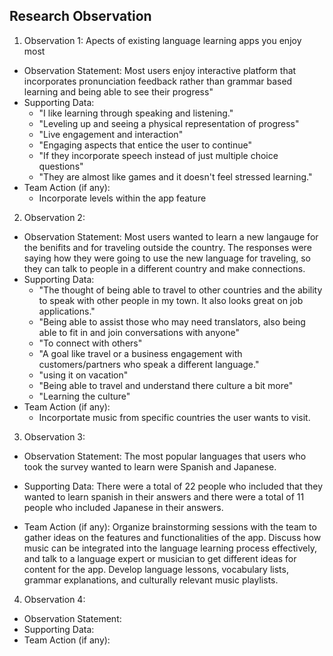 ## Research Observation
1. Observation 1: Apects of existing language learning apps you enjoy most
* Observation Statement: Most users enjoy interactive platform that incorporates pronunciation feedback rather than grammar based learning and being able to see their progress"
* Supporting Data:
  - "I like learning through speaking and listening."
  - "Leveling up and seeing a physical representation of progress"
  - "Live engagement and interaction"
  - "Engaging aspects that entice the user to continue"
  - "If they incorporate speech instead of just multiple choice questions"
  - "They are almost like games and it doesn't feel stressed learning."
* Team Action (if any):
  - Incorporate levels within the app feature


2. Observation 2:
* Observation Statement: Most users wanted to learn a new langauge for the benifits and for traveling outside the country. The responses were saying how they were going to use the new language for traveling, so they can talk to people in a different country and make connections.
* Supporting Data:
  - "The thought of being able to travel to other countries and the ability to speak with other people in my town. It also looks great on job applications."
  - "Being able to assist those who may need translators, also being able to fit in and join conversations with anyone"
  - "To connect with others"
  - "A goal like travel or a business engagement with customers/partners who speak a different language."
  - "using it on vacation"
  - "Being able to travel and understand there culture a bit more"
  - "Learning the culture"
* Team Action (if any):
  - Incorportate music from specific countries the user wants to visit.

3. Observation 3:
* Observation Statement: The most popular languages that users who took the survey wanted to learn were Spanish and Japanese.
  
* Supporting Data: There were a total of 22 people who included that they wanted to learn spanish in their answers and there were a total of 11 people who included Japanese in their answers.
  
* Team Action (if any): Organize brainstorming sessions with the team to gather ideas on the features and functionalities of the app. Discuss how music can be integrated into the language learning process effectively, and talk to a language expert or musician to get different ideas for content for the app. Develop language lessons, vocabulary lists, grammar explanations, and culturally relevant music playlists.

4. Observation 4:
* Observation Statement:
* Supporting Data:
* Team Action (if any):
